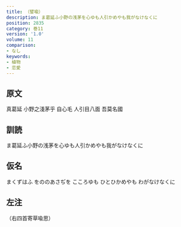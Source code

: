 ```yaml
---
title: （譬喩）
description: ま葛延ふ小野の浅茅を心ゆも人引かめやも我がなけなくに
position: 2835
category: 巻11
version: '1.0'
volume: 11
comparison:
- なし
keywords:
- 植物
- 恋愛
---
```


## 原文

真葛延 小野之淺茅乎 自心毛 人引目八面 吾莫名國

## 訓読

ま葛延ふ小野の浅茅を心ゆも人引かめやも我がなけなくに

## 仮名

まくずはふ をののあさぢを こころゆも ひとひかめやも わがなけなくに

## 左注

（右四首寄草喩思）
